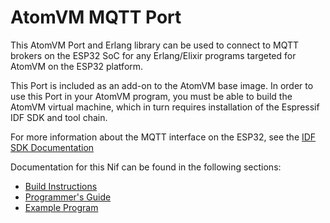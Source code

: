 # AtomVM MQTT Port

This AtomVM Port and Erlang library can be used to connect to MQTT brokers on the ESP32 SoC for any Erlang/Elixir programs targeted for AtomVM on the ESP32 platform.

This Port is included as an add-on to the AtomVM base image.  In order to use this Port in your AtomVM program, you must be able to build the AtomVM virtual machine, which in turn requires installation of the Espressif IDF SDK and tool chain.

For more information about the MQTT interface on the ESP32, see the [IDF SDK Documentation](https://docs.espressif.com/projects/esp-idf/en/v3.3.4/api-reference/protocolss/mqtt.html)

Documentation for this Nif can be found in the following sections:

* [Build Instructions](doc/build.md)
* [Programmer's Guide](doc/guide.md)
* [Example Program](doc/example.md)
